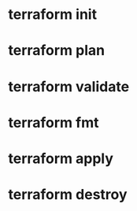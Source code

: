 # terraform init

# terraform plan

# terraform validate

# terraform fmt

# terraform apply

# terraform destroy

